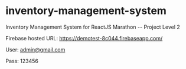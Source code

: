 # inventory-management-system
Inventory Management System for ReactJS Marathon -- Project Level 2

Firebase hosted URL:  https://demotest-8c044.firebaseapp.com/


User: admin@gmail.com

Pass: 123456
